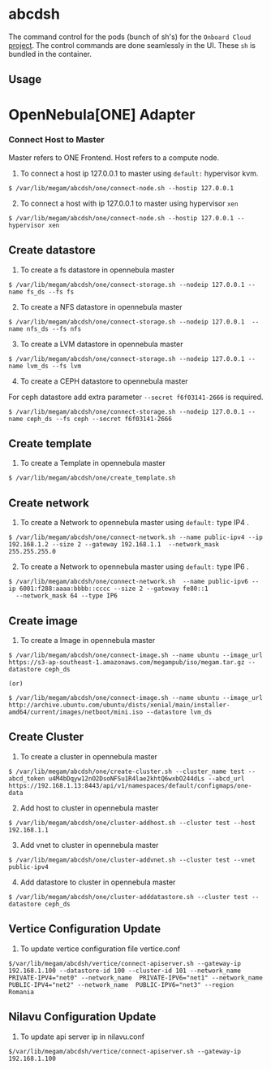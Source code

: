 # abcdsh

The command control for the pods (bunch of sh's)  for the `Onboard Cloud` [project](https://github.com/megamsys/abcd). The control commands are done seamlessly in the UI. These `sh` is bundled in the container.

## Usage

# OpenNebula[ONE] Adapter

### Connect Host to Master

Master refers to ONE Frontend. Host refers to a compute node.

1. To connect a host ip 127.0.0.1 to master using `default:` hypervisor kvm.

```
$ /var/lib/megam/abcdsh/one/connect-node.sh --hostip 127.0.0.1

```

2. To connect a host with ip 127.0.0.1 to master using hypervisor `xen`

```
$ /var/lib/megam/abcdsh/one/connect-node.sh --hostip 127.0.0.1 --hypervisor xen

```

## Create datastore

1. To create a fs datastore in opennebula master

```
$ /var/lib/megam/abcdsh/one/connect-storage.sh --nodeip 127.0.0.1 --name fs_ds --fs fs
```

2. To create a NFS  datastore in opennebula master

```
$ /var/lib/megam/abcdsh/one/connect-storage.sh --nodeip 127.0.0.1  --name nfs_ds --fs nfs
```

3. To create a LVM  datastore in opennebula master  

```
$ /var/lib/megam/abcdsh/one/connect-storage.sh --nodeip 127.0.0.1 --name lvm_ds --fs lvm  
```
4. To create a CEPH  datastore to opennebula master

For ceph datastore add extra parameter `--secret f6f03141-2666` is required.

```
$ /var/lib/megam/abcdsh/one/connect-storage.sh --nodeip 127.0.0.1 --name ceph_ds --fs ceph --secret f6f03141-2666

```

## Create template

1. To create a Template in opennebula master

```
$ /var/lib/megam/abcdsh/one/create_template.sh
```

## Create network

1. To create a Network to opennebula master using `default:` type IP4 .

```
$ /var/lib/megam/abcdsh/one/connect-network.sh --name public-ipv4 --ip 192.168.1.2 --size 2 --gateway 192.168.1.1  --network_mask 255.255.255.0
```
2. To create a Network to opennebula master using `default:` type IP6 .

```
$ /var/lib/megam/abcdsh/one/connect-network.sh  --name public-ipv6 --ip 6001:f288:aaaa:bbbb::cccc --size 2 --gateway fe80::1
  --network_mask 64 --type IP6
```

## Create image

1. To create a Image in opennebula master

```
$ /var/lib/megam/abcdsh/one/connect-image.sh --name ubuntu --image_url https://s3-ap-southeast-1.amazonaws.com/megampub/iso/megam.tar.gz --datastore ceph_ds

(or)

$ /var/lib/megam/abcdsh/one/connect-image.sh --name ubuntu --image_url http://archive.ubuntu.com/ubuntu/dists/xenial/main/installer-amd64/current/images/netboot/mini.iso --datastore lvm_ds

```

## Create Cluster

1. To create a cluster in opennebula master

```
$ /var/lib/megam/abcdsh/one/create-cluster.sh --cluster_name test --abcd_token u4M4bDqyw12nO2DsoNFSu1R4lae2khtQ6wxbO244dLs --abcd_url https://192.168.1.13:8443/api/v1/namespaces/default/configmaps/one-data
```
2. Add host to cluster in opennebula master

```
$ /var/lib/megam/abcdsh/one/cluster-addhost.sh --cluster test --host 192.168.1.1
```
3. Add vnet to cluster in opennebula master
```
$ /var/lib/megam/abcdsh/one/cluster-addvnet.sh --cluster test --vnet public-ipv4
```
4. Add datastore to cluster in opennebula master
```
$ /var/lib/megam/abcdsh/one/cluster-adddatastore.sh --cluster test --datastore ceph_ds
```



## Vertice Configuration Update

1. To update vertice configuration file vertice.conf

```
$/var/lib/megam/abcdsh/vertice/connect-apiserver.sh --gateway-ip 192.168.1.100 --datastore-id 100 --cluster-id 101 --network_name PRIVATE-IPV4="net0" --network_name  PRIVATE-IPV6="net1" --network_name PUBLIC-IPV4="net2" --network_name  PUBLIC-IPV6="net3" --region  Romania

```


## Nilavu Configuration Update

1. To update api server ip in nilavu.conf
```
$/var/lib/megam/abcdsh/vertice/connect-apiserver.sh --gateway-ip 192.168.1.100

```
